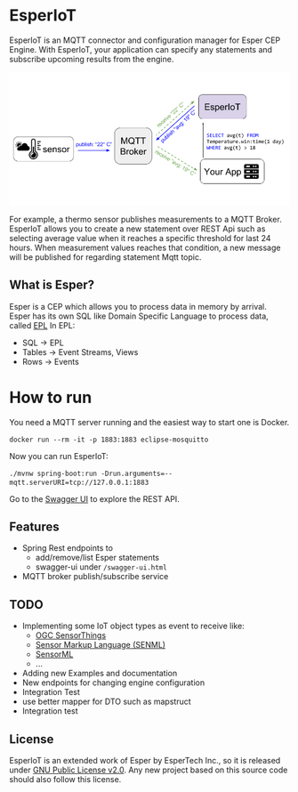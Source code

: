 # EsperIoT

EsperIoT is an MQTT connector and configuration manager for Esper CEP Engine.
With EsperIoT, your application can specify any statements and subscribe upcoming results from the engine.

![screen shot](docs/img/example.png)

For example, a thermo sensor publishes measurements to a MQTT Broker.
EsperIoT allows you to create a new statement over REST Api such as 
selecting average value when it reaches a specific threshold for last 24 hours.
When measurement values reaches that condition, 
a new message will be published for regarding statement Mqtt topic.


## What is Esper?

Esper is a CEP which allows you to process data in memory by arrival. 
Esper has its own SQL like Domain Specific Language to process data, called 
[EPL](http://www.espertech.com/esper/release-6.0.1/esper-reference/html/epl_clauses.html)
In EPL:

* SQL → EPL
* Tables → Event Streams, Views
* Rows → Events

# How to run

You need a MQTT server running and
the easiest way to start one is Docker.

```
docker run --rm -it -p 1883:1883 eclipse-mosquitto
```

Now you can run EsperIoT:

```
./mvnw spring-boot:run -Drun.arguments=--mqtt.serverURI=tcp://127.0.0.1:1883
```

Go to the [Swagger UI](http://localhost:8080/swagger-ui.html) to explore the REST API.

## Features

* Spring Rest endpoints to
  * add/remove/list Esper statements
  * swagger-ui under `/swagger-ui.html`
* MQTT broker publish/subscribe service

## TODO

* Implementing some IoT object types as event to receive like:
  * [OGC SensorThings](http://docs.opengeospatial.org/is/15-078r6/15-078r6.html)
  * [Sensor Markup Language (SENML)](https://tools.ietf.org/html/draft-jennings-senml-10)
  * [SensorML](http://www.opengeospatial.org/standards/sensorml)
  * ...
* Adding new Examples and documentation
* New endpoints for changing engine configuration
* Integration Test
* use better mapper for DTO such as mapstruct
* Integration test

## License

EsperIoT is an extended work of Esper by EsperTech Inc., so it is released under [GNU Public License v2.0](LICENSE). 
Any new project based on this source code should also follow this license.

